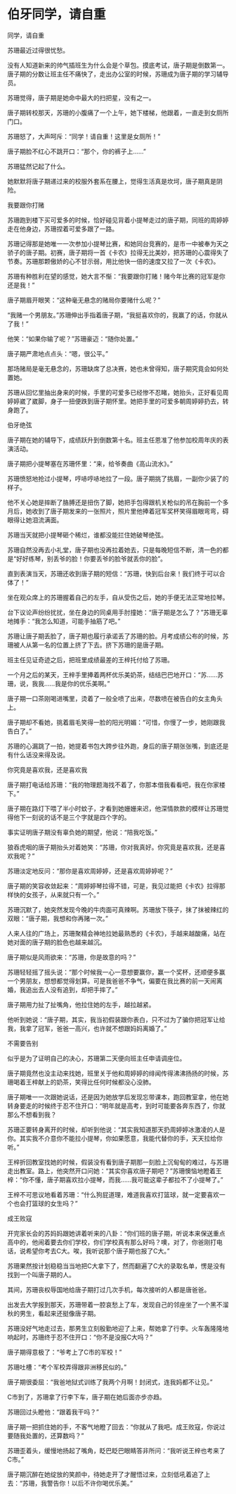# 伯牙同学，请自重

同学，请自重 

苏珊最近过得很忧愁。 

没有人知道新来的帅气插班生为什么会是个草包。摸底考试，唐子期是倒数第一。唐子期的分数让班主任不痛快了，走出办公室的时候，苏珊成为唐子期的学习辅导员。 

苏珊觉得，唐子期是她命中最大的扫把星，没有之一。 

唐子期转校那天，苏珊的小腹痛了一个上午，她下楼梯，他跟着，一直走到女厕所门口。 

苏珊怒了，大声呵斥：“同学！请自重！这里是女厕所！” 

唐子期脸不红心不跳开口：“那个，你的裤子上……” 

苏珊猛然记起了什么。 

她默默将唐子期递过来的校服外套系在腰上，觉得生活真是坎坷，唐子期真是阴险。 

我要跟你打赌 

苏珊跑到楼下买可爱多的时候，恰好碰见背着小提琴走过的唐子期，同班的周婷婷走在他身边，苏珊捏着可爱多跟了一路。 

苏珊记得那是她唯一一次参加小提琴比赛，和她同台竞赛的，是市一中被奉为天之骄子的唐子期。初赛，唐子期将一首《卡农》拉得无比美妙，把苏珊的心震得失了节奏。苏珊那颗傲娇的心不甘示弱，用比他快一倍的速度又拉了一次《卡农》。 

苏珊有种胜利在望的感觉，她大言不惭：“我要跟你打赌！赌今年比赛的冠军是你还是我！” 

唐子期眉开眼笑：“这种毫无悬念的赌局你要赌什么呢？” 

“我赌一个男朋友。”苏珊伸出手指着唐子期，“我挺喜欢你的，我赢了的话，你就从了我！” 

他笑：“如果你输了呢？”苏珊豪迈：“随你处置。” 

唐子期严肃地点点头：“嗯，很公平。” 

那场赌局是毫无悬念的，苏珊缺席了总决赛，她也未曾得知，唐子期究竟会如何处置她。 

苏珊从回忆里抽出身来的时候，手里的可爱多已经惨不忍睹，她抬头，正好看见周婷婷崴了崴脚，身子一扭便跌到唐子期怀里。她把手里的可爱多朝周婷婷扔去，转身跑了。 

伯牙绝弦 

唐子期在她的辅导下，成绩跃升到倒数第十名。班主任恩准了他参加校周年庆的表演活动。 

唐子期把小提琴塞在苏珊怀里：“来，给爷奏曲《高山流水》。” 

苏珊愤怒地抢过小提琴，哼哧哼哧地拉了一段。唐子期挑了挑眉，一副你少装了的样子。 

他不关心她是摔断了胳膊还是扭伤了脚，她把手包得跟机关枪似的吊在胸前一个多月后，她收到了唐子期发来的一张照片，照片里他捧着冠军奖杯笑得眉眼弯弯，碍眼得让她泪流满面。 

苏珊当天就把小提琴砸个稀烂，谁都没能拦住她破琴绝弦。 

苏珊自然没再去小礼堂，唐子期也没再拉着她去，只是每晚短信不断，清一色的都是“好好练琴，别丢爷的脸！你要丢爷的脸爷就丢你的脸”。 

直到表演当天，苏珊还收到唐子期的短信：“苏珊，快到后台来！我们终于可以合体了！” 

坐在观众席上的苏珊握着自己的左手，自从受伤之后，她的手便无法正常地拉琴。 

台下议论声纷纷扰扰，坐在身边的同桌用手肘撞她：“唐子期是怎么了？”苏珊无辜地摊手：“我怎么知道，可能手抽筋了吧。” 

苏珊让唐子期丢脸了，唐子期也履行承诺丢了苏珊的脸。月考成绩公布的时候，苏珊被人从第一名的位置上挤了下去。挤下苏珊的是唐子期。 

班主任见证奇迹之后，把班里成绩最差的王梓托付给了苏珊。 

一个月之后的某天，王梓手里捧着两杯优乐美奶茶，结结巴巴地开口：“苏……苏珊，说，我我……我是你的优乐美啊。” 

唐子期一口茶刚喝进嘴里，烫着了一般全喷了出来，尽数喷在被告白的女主角头上。 

唐子期却不看她，挑着眉毛笑得一脸的阳光明媚：“可惜，你慢了一步，她刚跟我告白了。” 

苏珊的心漏跳了一拍，她提着书包大跨步往外跑，身后的唐子期张张嘴，到底还是有什么话没来得及说。 

你究竟是喜欢我，还是喜欢我 

唐子期打电话给苏珊：“我的物理题海找不着了，你那本借我看看吧，我在你家楼下。” 

唐子期在路灯下喂了半小时蚊子，才看到她姗姗来迟，他深情款款的模样让苏珊觉得他下一刻说的话不是三个字就是四个字的。 

事实证明唐子期没有辜负她的期望，他说：“陪我吃饭。” 

狼吞虎咽的唐子期抬头对着她笑：“苏珊，你对我真好。你究竟是喜欢我，还是喜欢我呢？” 

苏珊淡定地反问：“那你是喜欢周婷婷，还是喜欢周婷婷呢？” 

唐子期的笑容收敛起来：“周婷婷琴拉得不错，可是，我见过能把《卡农》拉得那样快的女孩子，从来就只有一个。” 

苏珊沉默了，她突然发现今晚的牛肉面可真辣啊。苏珊放下筷子，抹了抹被辣红的双眼：“唐子期，我想和你再赌一次。” 

人来人往的广场上，苏珊聚精会神地拉她最熟悉的《卡农》，手越来越酸痛，站在她对面的唐子期的脸色也越来越沉。 

唐子期似是风雨欲来：“苏珊，你是故意的吗？” 

苏珊轻轻摇了摇头说：“那个时候我一心一意想要赢你，赢一个奖杯，还顺便多赢一个男朋友，想想都觉得划算。可是我爸爸不争气，偏要在我比赛的前一天闹离婚，我追出去人没有追到，却把手摔了。” 

唐子期用力扯了扯嘴角，他拉住她的左手，越拉越紧。 

他听到她说：“唐子期，其实，我当初假装跟你表白，只不过为了骗你把冠军让给我，我拿了冠军，爸爸一高兴，也许就不想跟妈妈离婚了。” 

不需要告别 

似乎是为了证明自己的决心，苏珊第二天便向班主任申请调座位。 

唐子期竟然也没主动来找她，班里关于他和周婷婷的绯闻传得沸沸扬扬的时候，苏珊喝着王梓献上的奶茶，笑得比任何时候都没心没肺。

唐子期唯一一次跟她说话，还是因为她放学后发现忘带课本，跑回教室拿，他在她转身要走的时候终于忍不住开口：“明年就是高考，到时可能要各奔东西了，你就那么不想看到我？ 

苏珊正要转身离开的时候，却听到他说：“其实我知道那天扔周婷婷冰激凌的人是你。其实我不介意你不能拉小提琴，你如果愿意，我能代替你的手，天天拉给你听。” 

王梓折回教室找她的时候，假装没有看到唐子期那一刻脸上沉甸甸的难过，与苏珊走出教室。路上，他突然开口问她：“其实你喜欢唐子期吧？”苏珊懊恼地瞪着王梓：“你不懂，唐子期喜欢拉小提琴，而我……我可能这辈子都拉不了小提琴了。” 

王梓不可思议地看着苏珊：“什么狗屁道理，难道我喜欢打篮球，就一定要喜欢一个也会打篮球的女生吗？” 

成王败寇 

开完家长会的苏妈妈跟她讲着听来的八卦：“你们班的唐子期，听说本来保送重点高中的，他闹着要去你们学校，你们学校真有那么好吗？噢，对了，你爸刚打电话，说希望你考去C大。唉，我听说那个唐子期也报了C大。” 

苏珊果然按计划稳稳当当地把C大拿下了，然而翻遍了C大的录取名单，愣是没有找到一个叫唐子期的人。 

其间，苏珊丧权辱国地给唐子期打过几次手机，每次接听的人都是唐爸爸。 

出发去大学报到那天，苏珊带着一腔哀愁上了车，发现自己的邻座坐了一个黑不溜秋的男生，看起来还挺像唐子期。 

苏珊没好气地走过去，那男生立刻殷勤地迎了上来，帮她拿了行李。火车轰隆隆地响起时，苏珊终于忍不住开口：“你不是没报C大吗？” 

唐子期得意极了：“爷考上了C市的军校！” 

苏珊吐槽：“考个军校弄得跟非洲移民似的。” 

唐子期很委屈：“我爸地狱式训练了我两个月啊！封闭式，连我妈都不让见。” 

C市到了，苏珊拿了行李下车，唐子期在她后面亦步亦趋。 

苏珊回过头瞪他：“跟着我干吗？” 

唐子期一把抓住她的手，不客气地瞪了回去：“你就从了我吧。成王败寇，你说过要随我处置的，还算数吗？” 

苏珊歪着头，缓慢地扬起了嘴角，眨巴眨巴眼睛答非所问：“我听说王梓也考来了C市。” 

唐子期沉醉在她绽放的笑颜中，待她走开了才醒悟过来，立刻低吼着追了上去：“苏珊，我警告你！以后不许你喝优乐美。”
